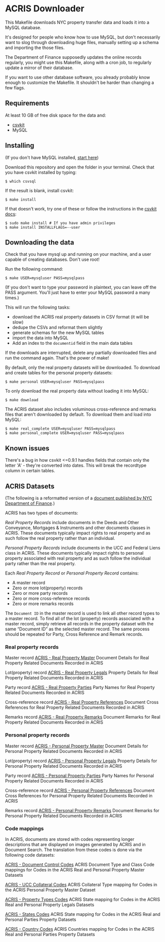 ACRIS Downloader
================

This Makefile downloads NYC property transfer data and loads it into a MySQL database.

It's designed for people who know how to use MySQL, but don't necessarily want to slog through downloading huge files, manually setting up a schema and importing the those files.

The Department of Finance supposedly updates the online records regularly, you might use this Makefile, along with a cron job, to regularly update a mirror of their database.

If you want to use other database software, you already probably know enough to customize the Makefile. It shouldn't be harder than changing a few flags.

## Requirements

At least 10 GB of free disk space for the data and:

* [csvkit](http://csvkit.readthedocs.org)
* MySQL

## Installing

(If you don't have MySQL installed, [start here](https://dev.mysql.com/doc/refman/5.5/en/osx-installation.html))

Download this repository and open the folder in your terminal. Check that you have csvkit installed by typing:

````
$ which csvsql
````

If the result is blank, install csvkit:

````
$ make install
````

If that doesn't work, try one of these or follow the instructions in the [csvkit docs](http://csvkit.readthedocs.org):

```
$ sudo make install # If you have admin privileges
$ make install INSTALLFLAGS=--user
```

## Downloading the data

Check that you have mysql up and running on your machine, and a user capable of creating databases. Don't use root!

Run the following command:

````
$ make USER=mysqluser PASS=mysqlpass
````

(If you don't want to type your password in plaintext, you can leave off the PASS argument. You'll just have to enter your MySQL password a many times.)

This will run the following tasks:
* download the ACRIS real property datasets in CSV format (it will be slow)
* dedupe the CSVs and reformat them slightly
* generate schemas for the new MySQL tables
* import the data into MySQL
* Add an index to the `documentid` field in the main data tables

If the downloads are interrupted, delete any partially downloaded files and run the command again. That's the power of make!

By default, only the real property datasets will be downloaded. To download and create tables for the personal property datasets:

```
$ make personal USER=mysqluser PASS=mysqlpass
```

To only download the real property data without loading it into MySQL:

````
$ make download
````

The ACRIS dataset also includes voluminous cross-reference and remarks files that aren't downloaded by default. To download them and load into MySQL:

````
$ make real_complete USER=mysqluser PASS=mysqlpass
$ make personal_complete USER=mysqluser PASS=mysqlpass
````

## Known issues

There's a bug in how csvkit <=0.9.1 handles fields that contain only the letter 'A' - they're converted into dates. This will break the recordtype column in certain tables.

## ACRIS Datasets

(The following is a reformatted version of a [document published by NYC Department of Finance](https://data.cityofnewyork.us/api/assets/D7E1317A-C45E-4617-A593-668E07DA5234?download=true).)

ACRIS has two types of documents:

_Real Property Records_ include documents in the Deeds and Other Conveyance, Mortgages & Instruments and other documents classes in ACRIS. These documents typically impact rights to real property and as such follow the real property rather than an individual.

_Personal Property Records_ include documents in the UCC and Federal Liens class in ACRIS. These documents typically impact rights to personal property associated with real property and as such follow the individual party rather than the real property.

Each _Real Property Record_ or _Personal Property Record_ contains:

-   A master record
-   Zero or more lot(property) records
-   Zero or more party records
-   Zero or more cross-reference records
-   Zero or more remarks records

The `Document ID` in the master record is used to link all other record types to a master record. To find all of the lot (property) records associated with a master record, simply retrieve all records in the
property dataset with the same “Document ID” as the selected master record. The same process should be repeated for Party, Cross Reference and Remark records.

### Real property records

Master record            [ACRIS - Real Property Master](http://data.cityofnewyork.us/City-Government/ACRIS-Real-Property-Master/bnx9-e6tj)
Document Details for Real Property Related Documents Recorded in ACRIS

Lot(property) record     [ACRIS - Real Property Legals](http://data.cityofnewyork.us/City-Government/ACRIS-Real-Property-Legals/8h5j-fqxa)
Property Details for Real Property Related Documents Recorded in ACRIS

Party record             [ACRIS - Real Property Parties](http://data.cityofnewyork.us/City-Government/ACRIS-Real-Property-Parties/636b-3b5g)
Party Names for Real Property Related Documents Recorded in ACRIS

Cross-reference record   [ACRIS - Real Property References](http://data.cityofnewyork.us/City-Government/ACRIS-Real-Property-References/pwkr-dpni)
Document Cross References for Real Property Related Documents Recorded in ACRIS

Remarks record           [ACRIS - Real Property Remarks](http://data.cityofnewyork.us/City-Government/ACRIS-Real-Property-Remarks/9p4w-7npp)
Document Remarks for Real Property Related Documents Recorded in ACRIS

### Personal property records

Master record            [ACRIS - Personal Property Master](http://data.cityofnewyork.us/City-Government/ACRIS-Personal-Property-Master/sv7x-dduq)
Document Details for Personal Property Related Documents Recorded in ACRIS

Lot(property) record     [ACRIS - Personal Property Legals](http://data.cityofnewyork.us/City-Government/ACRIS-Personal-Property-Legals/uqqa-hym2)
Property Details for Personal Property Related Documents Recorded in ACRIS

Party record             [ACRIS - Personal Property Parties](http://data.cityofnewyork.us/City-Government/ACRIS-Personal-Property-Parties/nbbg-wtuz)
Party Names for Personal Property Related Documents Recorded in ACRIS

Cross-reference record   [ACRIS - Personal Property References](http://data.cityofnewyork.us/City-Government/ACRIS-Personal-Property-References/6y3e-jcrc)
Document Cross References for Personal Property Related Documents Recorded in ACRIS

Remarks record           [ACRIS - Personal Property Remarks](http://data.cityofnewyork.us/City-Government/ACRIS-Personal-Property-Remarks/fuzi-5ks9)
Document Remarks for Personal Property Related Documents Recorded in ACRIS

### Code mappings

In ACRIS, documents are stored with codes representing longer descriptions that are displayed on images generated by ACRIS and in Document Search. The translation from these codes is done via the following code datasets:

[ACRIS - Document Control Codes](http://data.cityofnewyork.us/City-Government/ACRIS-Document-Control-Codes/7isb-wh4c)
ACRIS Document Type and Class Code mappings for Codes in the ACRIS Real and Personal Property Master Datasets

[ACRIS - UCC Collateral Codes](http://data.cityofnewyork.us/City-Government/ACRIS-Country-Codes/j2iz-mwzu)
ACRIS Collateral Type mapping for Codes in the ACRIS Personal Property Master Dataset

[ACRIS - Property Types Codes](http://data.cityofnewyork.us/City-Government/ACRIS-Property-Types-Codes/94g4-w6xz)
ACRIS State mapping for Codes in the ACRIS Real and Personal Property Legals Datasets

[ACRIS - States Codes](http://data.cityofnewyork.us/City-Government/ACRIS-States-Codes/5c9e-33xj)
ACRIS State mapping for Codes in the ACRIS Real and Personal Parties Property Datasets

[ACRIS - Country Codes](http://data.cityofnewyork.us/City-Government/ACRIS-UCC-Collateral-Codes/q9kp-jvxv)
ACRIS Countries mapping for Codes in the ACRIS Real and Personal Parties Property Datasets

